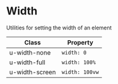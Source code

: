 # Width

Utilities for setting the width of an element

| Class          | Property      |
| -------------- | ------------- |
| u-width-none   | `width: 0` |
| u-width-full   | `width: 100%` |
| u-width-screen | `width: 100vw`|
